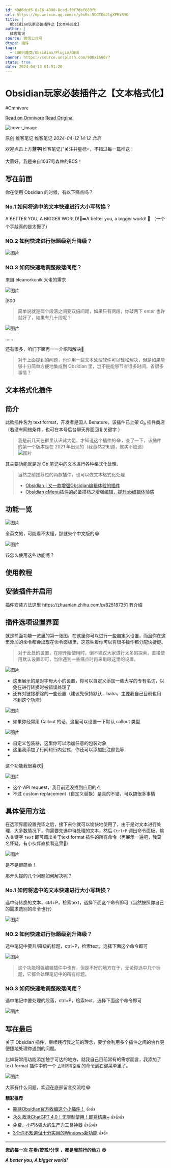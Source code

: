 ```yaml
---
id: b9d6dcd5-0a16-4080-8cad-f9f7def683fb
url: https://mp.weixin.qq.com/s/y6xMsi5GGTQd2lgXFMYR3Q
title: |
  Obsidian玩家必装插件之【文本格式化】
author: |
  维客笔记
source: 微信公众号
dtype: 插件
tags:
  - 400兴趣类/Obsidian/Plugin/编辑
banner: https://source.unsplash.com/900x1600/?
state: true
date: 2024-04-13 01:51:20
---
```



# Obsidian玩家必装插件之【文本格式化】
#Omnivore

[Read on Omnivore](https://omnivore.app/me/https-mp-weixin-qq-com-s-y-6-x-msi-5-ggt-qd-2-lg-xfmyr-3-q-18ed36f5f27)
[Read Original](https://mp.weixin.qq.com/s/y6xMsi5GGTQd2lgXFMYR3Q)

![cover_image](https://proxy-prod.omnivore-image-cache.app/0x0,shKeMWdWHmGyHRnwZcyrA6T0ZWQvDltVq6hNpth6u1PY/https://mmbiz.qpic.cn/sz_mmbiz_jpg/h0UtZibCfO5lEmB9Nclk3LicWvpNq4nwEptzoo4wrmnmoYQVic0EibjJA5Ro4hiaDfXnyctJLS724Ra1f6khicHGxG1g/0?wx_fmt=jpeg) 

原创 维客笔记  维客笔记 _2024-04-12 14:12_ _北京_ 

欢迎点击上方**蓝字**⌈维客笔记⌋"关注并星标⭐，不错过每一篇推送！

大家好，我是来自1037号森林的BCS！

## 写在前面 

你在使用 Obsidian 的时候，有以下痛点吗？

### No.1 如何将选中的文本快速进行大小写转换？

A BETTER YOU, A BIGGER WORLD!🤣➡️A better you, a bigger world! 🤣 （一个个手敲真的是太慢了）

### NO.2 如何快速进行标题级别升降级？

![图片](https://proxy-prod.omnivore-image-cache.app/0x0,sAR__DUkOIDsUrq46Q1xHR28VTFRYcADmH4dE8_TyP-A/https://mmbiz.qpic.cn/sz_mmbiz_png/h0UtZibCfO5lEmB9Nclk3LicWvpNq4nwEpQMIzcSW0u7aPDX7SuGymBrmM7iaaBcVnCEgCArMUpDUUeYDDWDOZZMA/640?wx_fmt=png&from=appmsg)

### NO.3 如何快速地调整段落间距？

来自 eleanorkonik 大佬的需求

![图片](https://proxy-prod.omnivore-image-cache.app/0x0,syFmkxTHx8LG7ix9R7_Ze6ULad-GzPiuDJ-maPnKdt7c/https://mmbiz.qpic.cn/sz_mmbiz_png/h0UtZibCfO5lEmB9Nclk3LicWvpNq4nwEp5ZUH5fKUumLicW57iaWce3p6y6pia0s8QJMfHYBNdQuXwdYaAMosnBiazQ/640?wx_fmt=png&from=appmsg)

|800

> 简单说就是两个段落之间要双倍间距，如果只有两段，你敲两下 enter 也许就好了，如果有几十段呢？

![图片](https://proxy-prod.omnivore-image-cache.app/0x0,sAQ4NmTTQFIvDMoQy5hryGAW887VPDq92fidHNDuAyOA/https://mmbiz.qpic.cn/sz_mmbiz_png/h0UtZibCfO5lEmB9Nclk3LicWvpNq4nwEpegu6uXv2gUPicwMP2H8IrCjic3MNSx0YiaE4ufvLgrSAdFCGdVSsmq5sQ/640?wx_fmt=png&from=appmsg)

......

还有很多，咱们下面再一一介绍和解决🤣

> 对于上面提到的问题，也许用一些文本处理软件可以轻松解决，但是如果能够十分简单方便地集成到 Obsidian 里，岂不是能够节省很多时间，省很多事情？

## 文本格式化插件 

## 简介

此款插件名为 text format，开发者是国人 Benature，该插件已上架 $O_b$ 插件商店（若没有网络条件，也可在本号后台聊天界面回复关键字 ）

> 我是前几天在群里认识此大佬，才知道这个插件的😂，查了一下，该插件的第一个版本是在 2021 年出现的（我竟然才知道，属实不应该）  
> ![图片](https://proxy-prod.omnivore-image-cache.app/0x0,sE6mAYsDHaFl-u5OmcE-GXMrv_dgi8lRwzEgAsqAxBC4/https://mmbiz.qpic.cn/sz_mmbiz_png/h0UtZibCfO5lEmB9Nclk3LicWvpNq4nwEpia6QwVB9qNh83oyxt1ticAfcupzHNSCnEAiaRBHD9aO5DhyQB2XZL100g/640?wx_fmt=png&from=appmsg)

其主要功能就是对 Ob 笔记中的文本进行各种格式化处理。

> 当然之前推荐过的两款插件，也可以做文本格式化处理
> 
> * [Obsidian | 又一款增强Obsidian编辑体验的插件](http://mp.weixin.qq.com/s?%5F%5Fbiz=Mzg5Njk3MDUyMQ==&mid=2247487445&idx=1&sn=ad076e32367936569042f02f73e68ca5&chksm=c079b5a3f70e3cb5781fa06d3e5c757fceb28dfa9f16253977bd3419d4f98c1e9159eb5ec834&scene=21#wechat%5Fredirect)
> * [Obsidian cMenu插件的必备搭档之增强编辑，提升ob编辑体验感](http://mp.weixin.qq.com/s?%5F%5Fbiz=Mzg5Njk3MDUyMQ==&mid=2247487387&idx=1&sn=96f6fb0cd9d90555902caa4b174030b9&chksm=c079b5edf70e3cfb2f6328fda3c773dc10122bca2a85dc811c9fa945d0c1822b772a06496f45&scene=21#wechat%5Fredirect)

## 功能一览

![图片](https://proxy-prod.omnivore-image-cache.app/0x0,swv3oOuk2C_5WvgBaJJnclluz58KNHE1GW2XfhYoxpPs/https://mmbiz.qpic.cn/sz_mmbiz_png/h0UtZibCfO5lEmB9Nclk3LicWvpNq4nwEprPMahiaiaJnNKSCyawBPSMQiahOyKLJCVukqtV9fTxUuoa2ZIqicYYIbRw/640?wx_fmt=png&from=appmsg)

全英文的，可能看不太懂，那就来个中文版的😂

![图片](https://proxy-prod.omnivore-image-cache.app/0x0,sNpnoJiOMnwrDMCkw6N92g4M7mlwG500nMeKZD-Le8-E/https://mmbiz.qpic.cn/sz_mmbiz_png/h0UtZibCfO5lEmB9Nclk3LicWvpNq4nwEp4ap7KCaY0EfJ7MGKjYXaMVlZhLplp0icNL8gtA2FFkyo92Qo2Hg7bmw/640?wx_fmt=png&from=appmsg)

该怎么使用这些功能呢？

## 使用教程 

## 安装插件并启用

插件安装方法这里 https://zhuanlan.zhihu.com/p/625187351 有介绍

## 插件选项设置界面

就是前面功能一览里的第一张图，在这里你可以进行一些自定义设置，而且你在这里添加的命令都会出现在命令面板里，这意味着你可以将很多操作都分配快捷键。

> 对于此处的设置，在刚开始使用时，倒不建议大家进行太多的探索，直接使用默认设置即可，当你遇到一些痛点时再来瞅瞅这里的设置。

![图片](https://proxy-prod.omnivore-image-cache.app/0x0,s355zHU9q-_dRJ2Jsz5toYWLvYsyMCrzVv6ktM2NYVXo/https://mmbiz.qpic.cn/sz_mmbiz_png/h0UtZibCfO5lEmB9Nclk3LicWvpNq4nwEplsBcFOYTl21hS3cPDnEniaEiaAbo3mUQjV57vRYmFJL588FXnOf4oFAQ/640?wx_fmt=png&from=appmsg)

* 这里展示的是对字母大小的设置，你可以自定义添加一些大写的专有名词，以免在进行转换时被错误处理了
* 还有对链接移除的一些设置（建议先保持默认，haha，主要我自己目前也用不到这个功能）

![图片](https://proxy-prod.omnivore-image-cache.app/0x0,skvFirzzlZY2BJlB1QK5EExCvW3UOA-054PolJEHWcVA/https://mmbiz.qpic.cn/sz_mmbiz_png/h0UtZibCfO5lEmB9Nclk3LicWvpNq4nwEpJA15TsYfXvrCSLooibgtTZWicqjcVPSQI8icpQg5ffoeXtvYib65CYEKTw/640?wx_fmt=png&from=appmsg)

* 如果你经常用 Callout 的话，这里可以设置一下默认 callout 类型

![图片](https://proxy-prod.omnivore-image-cache.app/0x0,sdssNOzoR9jhRhVCUOA7d_0tyVmwN6B_m3nUav-HHTpI/https://mmbiz.qpic.cn/sz_mmbiz_png/h0UtZibCfO5lEmB9Nclk3LicWvpNq4nwEpiaNqvSpBodBSRhQHfDaJQ29RPt92HBLJBLu9b1lHHIErSfBnicUjcWrQ/640?wx_fmt=png&from=appmsg)

* 自定义包装器，这里你可以添加任意的包装对象
* 这里我添加了行间和行内公式，你还可以添加批注颜色等
*
这个功能我很喜欢🤣

![图片](https://proxy-prod.omnivore-image-cache.app/0x0,sYrhTw4iOFc6QDAvhT8DpZ2aMq4uhHM2m1_AfG9d2Y1c/https://mmbiz.qpic.cn/sz_mmbiz_png/h0UtZibCfO5lEmB9Nclk3LicWvpNq4nwEpNPeeYIJ7LL09KazjeKK39scUNO9Vx6T1vMluxzPuLPr1pK9wyehLlw/640?wx_fmt=png&from=appmsg)

* 这个 API request，我目前还没找到应用的点
* 不过 custom replacement（自定义替换）是真的不错，可以搞很多事情

## 具体使用方法

在选项界面设置完毕之后，接下来你就可以愉快地使用了，由于是对文本进行处理，大多数情况下，你需要先选中待处理的文本，然后 `Ctrl+P` 调出命令面板，输入关键字 `text` 即可调出关于text format 插件的所有命令（再展示一遍吧，我莫名怀疑，有小伙伴直接看这里🤣）

![图片](https://proxy-prod.omnivore-image-cache.app/0x0,sDKzwaly4lyjQJYbi_ah-pDi-OEDtOCJZHiCe_VN-TQ8/https://mmbiz.qpic.cn/sz_mmbiz_png/h0UtZibCfO5lEmB9Nclk3LicWvpNq4nwEpCR4a4sDdxLibBq9hNVVz7WJibbJKD7AxX4KU1lyqQIRxBKGFPfZA4w9Q/640?wx_fmt=png&from=appmsg)

是不是很简单！

那开头提的几个问题如何解决呢？

### No.1 如何将选中的文本快速进行大小写转换？

选中待转换的文本，ctrl+P，检索text，选择下面这个命令即可（当然按照你自己的需求选别的命令也行）

![图片](https://proxy-prod.omnivore-image-cache.app/0x0,sVBvylNtZ-t7aD1ztCVnJMx9sGUTjXZ10CxbHxE13mSg/https://mmbiz.qpic.cn/sz_mmbiz_png/h0UtZibCfO5lEmB9Nclk3LicWvpNq4nwEpJlk4pDWAgJpuYDeLNzuViaEia7SKRdYs9iao6JS2srt8pTIIdwoT70YCw/640?wx_fmt=png&from=appmsg)

### NO.2 如何快速进行标题级别升降级？

选中笔记中要升/降级的标题，ctrl+P，检索text，选择下面这个命令即可

![图片](https://proxy-prod.omnivore-image-cache.app/0x0,sP1eBUiL3WNXfKjYT2UI58Ekb1aoKFRtEbirCcr1r4gU/https://mmbiz.qpic.cn/sz_mmbiz_png/h0UtZibCfO5lEmB9Nclk3LicWvpNq4nwEpD4vYq8tBFplVBlAO0zwia44ovsARFKAUXXFiapGKiaEicHibbD8GzTmnVgw/640?wx_fmt=png&from=appmsg)

> 这个功能增强编辑插件中也有，但是不好的地方在于，无论你选中几个标题，它都会处理笔记中的所有标题。

### NO.3 如何快速地调整段落间距？

选中笔记中要处理的段落，ctrl+P，检索text，选择下面这个命令即可

![图片](https://proxy-prod.omnivore-image-cache.app/0x0,smG9IgpTX7qoU6L-yv9oMjfj-J1toxpqB72Ll3cpDEnY/https://mmbiz.qpic.cn/sz_mmbiz_png/h0UtZibCfO5lEmB9Nclk3LicWvpNq4nwEpxakWNENV27HDXbMZO2DtaLRiaKnhhGo2S4yWuxJsFAdsVhNqVHp3A4w/640?wx_fmt=png&from=appmsg)

## 写在最后 

关于 Obsidian 插件，继续践行我之前的理念，要学会利用多个插件之间的协作更便捷地处理你遇到的问题。

比如将常用功能添加触手可达的地方，就我自己目前常有的需求而言，我添加了text format 插件中的一个 `去除所有空格` 的命令到右键菜单里了。

![图片](https://proxy-prod.omnivore-image-cache.app/0x0,sYiMck-1w-_lA6wsQiGgU891gTc6Q19KnAn1u-LaaQtg/https://mmbiz.qpic.cn/sz_mmbiz_png/h0UtZibCfO5lEmB9Nclk3LicWvpNq4nwEpJXwviboJshJF7NUTBNYILeFpeUs0LCrETCtFjjFK0r3ojvpf8sv14kw/640?wx_fmt=png&from=appmsg)

大家有什么问题，欢迎在底部留言交流哈😂

**精彩推荐**  

* [期待Obsidian官方收编这个小插件！](http://mp.weixin.qq.com/s?%5F%5Fbiz=Mzg5Njk3MDUyMQ==&mid=2247489788&idx=1&sn=4b5418981207c3629c16770a690eb072&chksm=c079a28af70e2b9c1e73520a346fc965fb9d393a69f98bc7c38afd2222708d1941306e89e6d6&scene=21#wechat%5Fredirect) 👍👍
* [永久激活ChatGPT 4.0！无限制使用！即将结束\~](http://mp.weixin.qq.com/s?%5F%5Fbiz=Mzg5Njk3MDUyMQ==&mid=2247489792&idx=1&sn=5766292689215f0f6ab2f444771c13de&chksm=c079a376f70e2a6094a271b0597be0ca48e4d3bfa238d1140ef4631c102e6b1ee78ebef89e52&scene=21#wechat%5Fredirect) 👍👍👍
* [免费、小巧&强大的生产力工具神器](http://mp.weixin.qq.com/s?%5F%5Fbiz=Mzg5Njk3MDUyMQ==&mid=2247489759&idx=1&sn=d5410bdbfd6cd990868224f31a61bdf3&chksm=c079a2a9f70e2bbf14ef7baa94fefcfdc45de972249b719a220cedc647a7788d153986f85028&scene=21#wechat%5Fredirect) 👍👍👍
* [3个你不知道但十分实用的Windows新功能](http://mp.weixin.qq.com/s?%5F%5Fbiz=Mzg5Njk3MDUyMQ==&mid=2247489596&idx=1&sn=d4bb1755520a088b4ed4defce840af99&chksm=c079a24af70e2b5c77572c0cef4c3bf1b709c8b1bfaa3b85381b1c14714caae49e55660334eb&scene=21#wechat%5Fredirect) 👍👍

---

**您的每一次** **在看/赞赏/分享** **，都是我前行的动力** **😋**

**_A better you, A bigger world!_**



